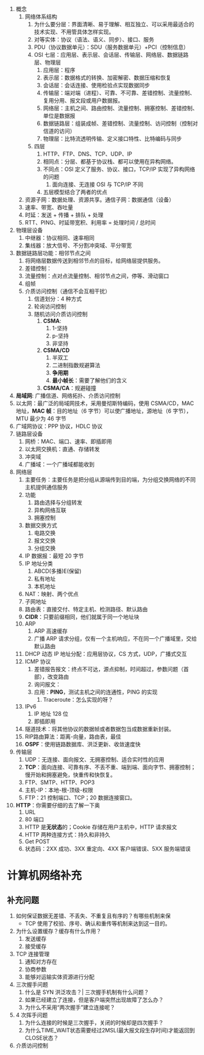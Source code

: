 1. 概念
	1. 网络体系结构
		1. 为什么要分层：界面清晰、易于理解、相互独立、可以采用最适合的技术实现、不用管具体怎样实现。
		2. 对等实体：协议（语法、语义、同步）、接口、服务
		3. PDU（协议数据单元）：SDU（服务数据单元）+PCI（控制信息）
		4. OSI 七层：应用层、表示层、会话层、传输层、网络层、数据链路层、物理层
			1. 应用层：程序
			2. 表示层：数据格式的转换、加密解密、数据压缩和恢复
			3. 会话层：会话连接、使用检验点实现数据同步
			4. 传输层：端对端（进程）、可靠、不可靠、差错控制、流量控制、复用分用、报文段或用户数据报。
			5. 网络层：主机之间、路由控制、流量控制、拥塞控制、差错控制、单位是数据报
			6. 数据链路层：组装成帧、差错控制、流量控制、访问控制（控制对信道的访问）
			7. 物理层：比特流透明传输、定义接口特性、比特编码与同步
		5. 四层
			1. HTTP、FTP、DNS、TCP、UDP、IP
			2. 相同点：分层、都基于协议栈、都可以使用在异构网络。
			3. 不同点：OSI 定义了服务、协议、接口，TCP/IP 实现了异构网络的问题
				1. 面向连接、无连接 OSI 与 TCP/IP 不同
			4. 五层模型结合了两者的优点
	2. 资源子网：数据处理、资源共享。通信子网：数据通信（设备）
	3. 速率、带宽、吞吐量
	4. 时延：发送 + 传播 + 排队 + 处理
	5. RTT、PING、时延带宽积、利用率 = 处理时间 / 总时间
2. 物理层设备
	1. 中继器：协议相同、速率相同
	2. 集线器：放大信号、不分割冲突域、平分带宽
3. 数据链路层功能：相邻节点之间
	1. 将网络层数据传送到相邻节点的目标，给网络层提供服务。
	2. 差错控制：
	3. 流量控制：点对点流量控制、相邻节点之间，停等、滑动窗口
	4. 组帧
	5. 介质访问控制（通信不会互相干扰）
		1. 信道划分：4 种方式
		2. 轮询访问控制
		3. 随机访问介质访问控制
			1. **CSMA**:
				1. 1-坚持
				2. p-坚持
				3. 非坚持
			2. **CSMA/CD**
				1. 半双工
				2. 二进制指数规避算法
				3. **争用期**
				4. **最小帧长**：需要了解他们的含义
			3. **CSMA/CA**：规避碰撞
4. **局域网**: 广播信道、网络拓扑、介质访问控制
5. 以太网：最广泛的局域网技术，采用曼彻斯特编码，使用 CSMA/CD，MAC 地址，**MAC 帧**：目的地址（6 字节）可以使广播地址，源地址（6 字节）， MTU 最少为 46 字节
6. 广域网协议：PPP 协议，HDLC 协议
7. 链路层设备
	1. 网桥：MAC、端口、速率、即插即用
	2. 以太网交换机：直通、存储转发
	3. 冲突域
	4. 广播域：一个广播域都能收到
8. 网络层
	1. 主要任务：主要任务是把分组从源端传到目的端，为分组交换网络的不同主机提供通信服务
	2. 功能
		1. 路由选择与分组转发
		2. 异构网络互联
		3. 拥塞控制
	3. 数据交换方式
		1. 电路交换
		2. 报文交换
		3. 分组交换
	4. IP 数据报：最短 20 字节
	5. IP 地址分类
		1. ABCD(多播)E(保留)
		2. 私有地址
		3. 本机地址
	6. NAT：映射、两个优点
	7. 子网地址
	8. 路由表：直接交付、特定主机、检测路径、默认路由
	9. **CIDR**：只要前缀相同，他们就属于同一个地址块
	10. ARP
		1. ARP 高速缓存
		2. 广播 ARP 请求分组，仅有一个主机响应，不在同一个广播域里，交给默认路由
	11. DHCP 动态 IP 地址分配：应用层协议，CS 方式，UDP，广播式交互
	12. ICMP 协议
		1. 差错报告报文：终点不可达，源点抑制，时间超过，参数问题（首部），改变路由
		2. 询问报文：
		3. 应用：**PING**，测试主机之间的连通性，PING 的实现
			1. Traceroute：怎么实现的呀？
	13. IPv6
		1. IP 地址 128 位
		2. 即插即用
	14. 隧道技术：将其他协议的数据帧或者数据包当成数据重新封装。
	15. RIP路由算法：距离-向量，路由表，最佳
	16. **OSPF**：使用链路数据库、洪泛更新、收敛速度快
9. 传输层
	1. UDP：无连接、面向报文、无拥塞控制、适合实时性的应用
	2. **TCP**：面向连接、可靠有序、不丢不重、端到端、面向字节、拥塞控制；慢开始和拥塞避免，快重传和快恢复。
	3. FTP、SMTP、HTTP、POP3
	4. 主机-IP：本地-根-顶级-权限
	5. FTP：21 控制端口、TCP；20 数据连接窗口。
10. **HTTP**：你需要仔细的去了解一下奥
	1. URL
	2. 80 端口
	3. HTTP 是**无状态**的；Cookie 存储在用户主机中，HTTP 请求报文
	4. HTTP 两种连接方式：持久和非持久
	5. Get POST
	6. 状态码：2XX 成功、3XX 重定向、4XX 客户端错误、5XX 服务端错误

# 计算机网络补充
## 补充问题
1. 如何保证数据无差错、不丢失、不重复且有序的？有哪些机制来保
	- TCP 使用了校验、序号、确认和重传等机制来达到这一目的。
2. 为什么设置缓存？缓存有什么作用？
	1. 发送缓存
	2. 接受缓存
3. TCP 连接管理
	1. 通知对方存在
	2. 协商参数
	3. 能够对运输实体资源进行分配
4. 三次握手问题
	1. 什么是 SYN 洪泛攻击？| 三次握手机制有什么问题？
	2. 如果已经建立了连接，但是客户端突然出现故障了怎么办？
	3. 为什么不采用“两次握手”建立连接呢？
5. 4 次挥手问题
	1. 为什么连接的时候是三次握手，关闭的时候却是四次握手？
	2. 为什么TIME_WAIT状态需要经过2MSL(最大报文段生存时间)才能返回到CLOSE状态？
6. 介质访问控制